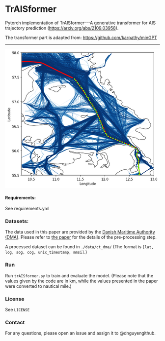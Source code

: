 # TrAISformer

Pytorch implementation of TrAISformer---A generative transformer for AIS trajectory prediction (https://arxiv.org/abs/2109.03958).

The transformer part is adapted from: https://github.com/karpathy/minGPT

---
<p align="center">
  <img width="600" height="450" src="./figures/t18_3.png">
</p>


#### Requirements: 
See requirements.yml

### Datasets:

The data used in this paper are provided by the [Danish Maritime Authority (DMA)](https://www.dma.dk/SikkerhedTilSoes/Sejladsinformation/AIS/Sider/default.aspx). 
Please refer to [the paper](https://arxiv.org/abs/2109.03958) for the details of the pre-processing step. 

A processed dataset can be found in `./data/ct_dma/`
(The format is `[lat, log, sog, cog, unix_timestamp, mmsi]`.)

### Run

Run `trAISformer.py` to train and evaluate the model.
(Please note that the values given by the code are in km, while the values presented in the paper were converted to nautical mile.)


### License

See `LICENSE`

### Contact
For any questions, please open an issue and assign it to @dnguyengithub.

